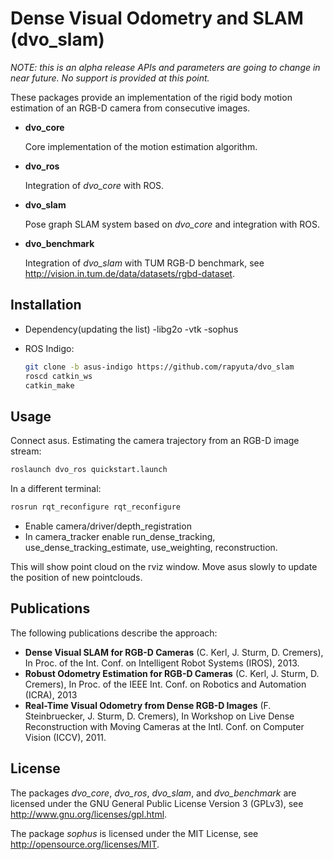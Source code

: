 # Dense Visual Odometry and SLAM (dvo_slam)

*NOTE: this is an alpha release APIs and parameters are going to change in near future. No support is provided at this point.*

These packages provide an implementation of the rigid body motion estimation of an RGB-D camera from consecutive images.

 *  **dvo_core**

    Core implementation of the motion estimation algorithm.

 *  **dvo_ros**

    Integration of *dvo_core* with ROS.

 *  **dvo_slam**

    Pose graph SLAM system based on *dvo_core* and integration with ROS.

 *  **dvo_benchmark**

    Integration of *dvo_slam* with TUM RGB-D benchmark, see http://vision.in.tum.de/data/datasets/rgbd-dataset.


## Installation

 *  Dependency(updating the list)
    -libg2o
    -vtk
    -sophus

 *  ROS Indigo:

    ```bash
    git clone -b asus-indigo https://github.com/rapyuta/dvo_slam
    roscd catkin_ws
    catkin_make
    ```

## Usage
Connect asus.
Estimating the camera trajectory from an RGB-D image stream:

```bash
roslaunch dvo_ros quickstart.launch
```
In a different terminal:

```bash
rosrun rqt_reconfigure rqt_reconfigure
```
* Enable camera/driver/depth_registration
* In camera_tracker enable run_dense_tracking, use_dense_tracking_estimate, use_weighting, reconstruction.

This will show point cloud on the rviz window. Move asus slowly to update the position of new pointclouds.   


## Publications

The following publications describe the approach:

 *   **Dense Visual SLAM for RGB-D Cameras** (C. Kerl, J. Sturm, D. Cremers), In Proc. of the Int. Conf. on Intelligent Robot Systems (IROS), 2013.
 *   **Robust Odometry Estimation for RGB-D Cameras** (C. Kerl, J. Sturm, D. Cremers), In Proc. of the IEEE Int. Conf. on Robotics and Automation (ICRA), 2013
 *   **Real-Time Visual Odometry from Dense RGB-D Images** (F. Steinbruecker, J. Sturm, D. Cremers), In Workshop on Live Dense Reconstruction with Moving Cameras at the Intl. Conf. on Computer Vision (ICCV), 2011.

## License

The packages *dvo_core*, *dvo_ros*, *dvo_slam*, and *dvo_benchmark* are licensed under the GNU General Public License Version 3 (GPLv3), see http://www.gnu.org/licenses/gpl.html.

The package *sophus* is licensed under the MIT License, see http://opensource.org/licenses/MIT.
